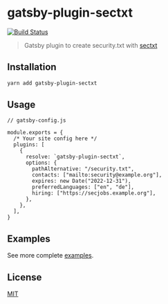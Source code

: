 # gatsby-plugin-sectxt
[![Build Status](https://github.com/hupe1980/sectxt-nodejs/workflows/ci/badge.svg)](https://github.com/hupe1980/sectxt-nodejs/workflows/ci/badge.svg)
> Gatsby plugin to create security.txt with [sectxt](https://github.com/hupe1980/sectxt-nodejs/tree/main/packages/sectxt)

## Installation
```bash
yarn add gatsby-plugin-sectxt
```

## Usage
```
// gatsby-config.js

module.exports = {
  /* Your site config here */
  plugins: [
    {
      resolve: `gatsby-plugin-sectxt`,
      options: {
        pathAlternative: "/security.txt",
        contacts: ["mailto:security@example.org"],
        expires: new Date("2022-12-31"),
        preferredLanguages: ["en", "de"],
        hiring: ["https://secjobs.example.org"],
      },
    },
  ],
}
```

## Examples
See more complete [examples](https://github.com/hupe1980/sectxt-nodejs/tree/main/examples).

## License
[MIT](https://github.com/hupe1980/sectxt-nodejs/tree/main/gatsby-plugin-sectxt/LICENSE)